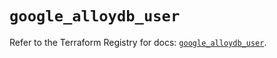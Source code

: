 # `google_alloydb_user`

Refer to the Terraform Registry for docs: [`google_alloydb_user`](https://registry.terraform.io/providers/hashicorp/google/6.29.0/docs/resources/alloydb_user).
